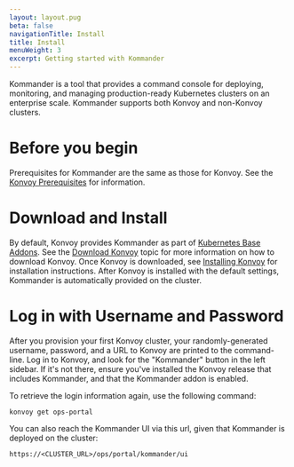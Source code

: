 ```yaml
---
layout: layout.pug
beta: false
navigationTitle: Install
title: Install
menuWeight: 3
excerpt: Getting started with Kommander
---
```


Kommander is a tool that provides a command console for deploying, monitoring, and managing production-ready Kubernetes clusters on an enterprise scale. Kommander supports both Konvoy and non-Konvoy clusters.

# Before you begin
Prerequisites for Kommander are the same as those for Konvoy. See the [Konvoy Prerequisites](/dkp/konvoy/1.7/quick-start/#prerequisites) for information.

# Download and Install
By default, Konvoy provides Kommander as part of [Kubernetes Base Addons](/dkp/konvoy/1.7/addons/). See the [Download Konvoy](/dkp/konvoy/1.7/download/) topic for more information on how to download Konvoy. Once Konvoy is downloaded, see [Installing Konvoy](/dkp/konvoy/1.7/quick-start/#installing-konvoy) for installation instructions. After Konvoy is installed with the default settings, Kommander is automatically provided on the cluster.

# Log in with Username and Password
After you provision your first Konvoy cluster, your randomly-generated username, password, and a URL to Konvoy are printed to the command-line. Log in to Konvoy, and look for the "Kommander" button in the left sidebar. If it's not there, ensure you've installed the Konvoy release that includes Kommander, and that the Kommander addon is enabled.

To retrieve the login information again, use the following command:

```
konvoy get ops-portal
```

You can also reach the Kommander UI via this url, given that Kommander is deployed on the cluster:

```
https://<CLUSTER_URL>/ops/portal/kommander/ui
```

